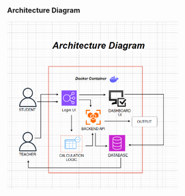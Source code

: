 ### Architecture Diagram

<img src="Calculator/Images/Architecture Diagram.png" alt="Flow Diagram" width="400"/>
